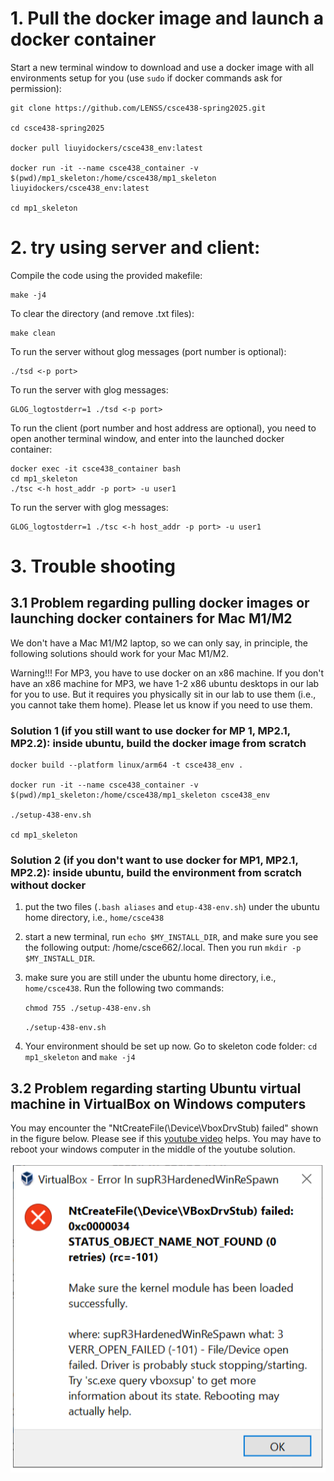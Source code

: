 
# 1. Pull the docker image and launch a docker container

Start a new terminal window to download and use a docker image with all environments setup for you (use `sudo` if docker commands ask for permission):

    git clone https://github.com/LENSS/csce438-spring2025.git

    cd csce438-spring2025

    docker pull liuyidockers/csce438_env:latest

    docker run -it --name csce438_container -v $(pwd)/mp1_skeleton:/home/csce438/mp1_skeleton liuyidockers/csce438_env:latest

    cd mp1_skeleton


# 2. try using server and client:

Compile the code using the provided makefile:

    make -j4

To clear the directory (and remove .txt files):
   
    make clean

To run the server without glog messages (port number is optional): 

    ./tsd <-p port>
    
To run the server with glog messages: 

    GLOG_logtostderr=1 ./tsd <-p port>


To run the client (port number and host address are optional), you need to open another terminal window, and enter into the launched docker container: 

    docker exec -it csce438_container bash
    cd mp1_skeleton
    ./tsc <-h host_addr -p port> -u user1
    
To run the server with glog messages: 

    GLOG_logtostderr=1 ./tsc <-h host_addr -p port> -u user1

# 3. Trouble shooting 

## 3.1 Problem regarding pulling docker images or launching docker containers for Mac M1/M2

We don't have a Mac M1/M2 laptop, so we can only say, in principle, the following solutions should work for your Mac M1/M2. 

Warning!!! For MP3, you have to use docker on an x86 machine. If you don't have an x86 machine for MP3, we have 1-2 x86 ubuntu desktops in our lab for you to use. But it requires you physically sit in our lab to use them (i.e., you cannot take them home). Please let us know if you need to use them.


### Solution 1 (if you still want to use docker for MP 1, MP2.1, MP2.2): inside ubuntu, build the docker image from scratch

    docker build --platform linux/arm64 -t csce438_env .

    docker run -it --name csce438_container -v $(pwd)/mp1_skeleton:/home/csce438/mp1_skeleton csce438_env

    ./setup-438-env.sh

    cd mp1_skeleton

### Solution 2 (if you don't want to use docker for MP1, MP2.1, MP2.2): inside ubuntu, build the environment from scratch without docker

1. put the two files (`.bash aliases` and `etup-438-env.sh`) under the ubuntu home directory, i.e., `home/csce438`
2. start a new terminal, run `echo $MY_INSTALL_DIR`, and make sure you see the following output: /home/csce662/.local. Then you run `mkdir -p $MY_INSTALL_DIR`.
3. make sure you are still under the ubuntu home directory, i.e., `home/csce438`. Run the following two commands:

    `chmod 755 ./setup-438-env.sh`

    `./setup-438-env.sh`
4. Your environment should be set up now. Go to skeleton code folder: `cd mp1_skeleton` and `make -j4`


## 3.2 Problem regarding starting Ubuntu virtual machine in VirtualBox on Windows computers

You may encounter the "NtCreateFile(\Device\VboxDrvStub) failed" shown in the figure below. Please see if this [youtube video](https://www.youtube.com/watch?v=9FYREN6UPsM) helps. You may have to reboot your windows computer in the middle of the youtube solution.

![virtualbox NtCreateFile](../images/virtualbox_NtCreateFile_Issue.png)